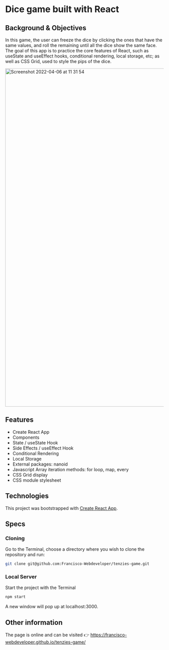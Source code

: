 # Dice game built with React

## Background & Objectives
In this game, the user can freeze the dice by clicking the ones that have the same values, and roll the remaining until all the dice show the same face. The goal of this app is to practice the core features of React, such as useState and useEffect hooks, conditional rendering, local storage, etc; as well as CSS Grid, used to style the pips of the dice.

<img width="1074" alt="Screenshot 2022-04-06 at 11 31 54" src="https://user-images.githubusercontent.com/67716187/161944856-c58cab91-238b-41f9-a424-a02a7a1c86ff.png">

## Features
* Create React App
* Components
* State / useState Hook
* Side Effects / useEffect Hook
* Conditional Rendering
* Local Storage
* External packages: nanoid
* Javascript Array iteration methods: for loop, map, every
* CSS Grid display
* CSS module stylesheet

## Technologies
This project was bootstrapped with [Create React App](https://github.com/facebook/create-react-app).

## Specs

### Cloning
Go to the Terminal, choose a directory where you wish to clone the repository and run:
```bash
git clone git@github.com:Francisco-Webdeveloper/tenzies-game.git
```

### Local Server
Start the project with the Terminal
```bash
npm start
```

A new window will pop up at localhost:3000.

## Other information
The page is online and can be visited 👉 https://francisco-webdeveloper.github.io/tenzies-game/
